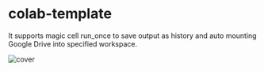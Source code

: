 # colab-template
It supports magic cell run_once to save output as history and auto mounting Google Drive into specified workspace.

![cover](https://github.com/user-attachments/assets/6cfc5bb5-e93d-4c62-8490-1aeb8c84c1e7)
